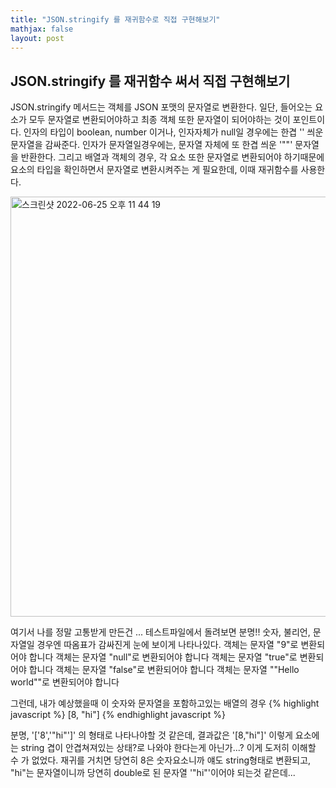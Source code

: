 ```yaml
---
title: "JSON.stringify 를 재귀함수로 직접 구현해보기"
mathjax: false
layout: post
---
```


## JSON.stringify 를 재귀함수 써서 직접 구현해보기

JSON.stringify 메서드는 객체를 JSON 포맷의 문자열로 변환한다.
일단, 들어오는 요소가 모두 문자열로 변환되어야하고 최종 객체 또한 문자열이 되어야하는 것이 포인트이다.
인자의 타입이 boolean, number 이거나, 인자자체가 null일 경우에는 한겹 '' 씌운 문자열을 감싸준다.
인자가 문자열일경우에는, 문자열 자체에 또 한겹 씌운 '""' 문자열을 반환한다.
그리고 배열과 객체의 경우, 각 요소 또한 문자열로 변환되어야 하기때문에 요소의 타입을 확인하면서 문자열로 변환시켜주는 게 필요한데, 이때 재귀함수를 사용한다.

<img width="672" alt="스크린샷 2022-06-25 오후 11 44 19" src="https://user-images.githubusercontent.com/92300124/175778625-f0f20871-023a-414f-9a72-1c387e493e57.png">

여기서 나를 정말 고통받게 만든건 ...
테스트파일에서 돌려보면 분명!! 숫자, 불리언, 문자열일 경우엔 따옴표가 감싸진게 눈에 보이게 나타나있다.
객체는 문자열 "9"로 변환되어야 합니다
객체는 문자열 "null"로 변환되어야 합니다
객체는 문자열 "true"로 변환되어야 합니다
객체는 문자열 "false"로 변환되어야 합니다
객체는 문자열 ""Hello world""로 변환되어야 합니다

그런데, 내가 예상했을때 이 숫자와 문자열을 포함하고있는 배열의 경우
{% highlight javascript %}
[8, "hi"]
{% endhighlight javascript %}

분명, '['8','"hi"']' 의 형태로 나타나야할 것 같은데,
결과값은 '[8,"hi"]' 이렇게 요소에는 string 겹이 안겹쳐져있는 상태?로 나와야 한다는게 아닌가...?
이게 도저히 이해할 수 가 없었다. 재귀를 거치면 당연히 8은 숫자요소니까 얘도 string형태로 변환되고, "hi"는 문자열이니까 당연히 double로 된 문자열 '"hi"'이어야 되는것 같은데...
